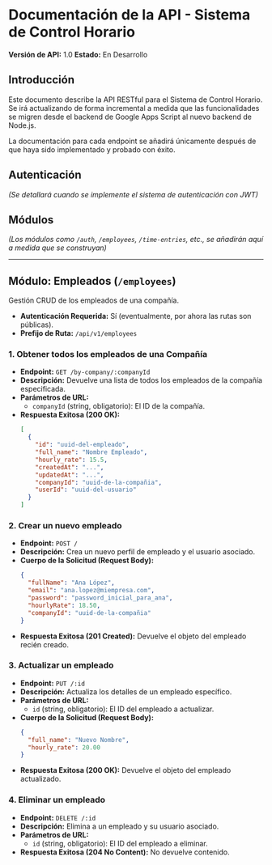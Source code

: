 # Documentación de la API - Sistema de Control Horario

**Versión de API:** 1.0
**Estado:** En Desarrollo

## Introducción

Este documento describe la API RESTful para el Sistema de Control Horario. Se irá actualizando de forma incremental a medida que las funcionalidades se migren desde el backend de Google Apps Script al nuevo backend de Node.js.

La documentación para cada endpoint se añadirá únicamente después de que haya sido implementado y probado con éxito.

## Autenticación

*(Se detallará cuando se implemente el sistema de autenticación con JWT)*

## Módulos

*(Los módulos como `/auth`, `/employees`, `/time-entries`, etc., se añadirán aquí a medida que se construyan)*

---

## Módulo: Empleados (`/employees`)

Gestión CRUD de los empleados de una compañía.

* **Autenticación Requerida:** Sí (eventualmente, por ahora las rutas son públicas).
* **Prefijo de Ruta:** `/api/v1/employees`

### 1. Obtener todos los empleados de una Compañía

* **Endpoint:** `GET /by-company/:companyId`
* **Descripción:** Devuelve una lista de todos los empleados de la compañía especificada.
* **Parámetros de URL:**
    * `companyId` (string, obligatorio): El ID de la compañía.
* **Respuesta Exitosa (200 OK):**
    ```json
    [
      {
        "id": "uuid-del-empleado",
        "full_name": "Nombre Empleado",
        "hourly_rate": 15.5,
        "createdAt": "...",
        "updatedAt": "...",
        "companyId": "uuid-de-la-compañia",
        "userId": "uuid-del-usuario"
      }
    ]
    ```

### 2. Crear un nuevo empleado

* **Endpoint:** `POST /`
* **Descripción:** Crea un nuevo perfil de empleado y el usuario asociado.
* **Cuerpo de la Solicitud (Request Body):**
    ```json
    {
      "fullName": "Ana López",
      "email": "ana.lopez@miempresa.com",
      "password": "password_inicial_para_ana",
      "hourlyRate": 18.50,
      "companyId": "uuid-de-la-compañia"
    }
    ```
* **Respuesta Exitosa (201 Created):** Devuelve el objeto del empleado recién creado.

### 3. Actualizar un empleado

* **Endpoint:** `PUT /:id`
* **Descripción:** Actualiza los detalles de un empleado específico.
* **Parámetros de URL:**
    * `id` (string, obligatorio): El ID del empleado a actualizar.
* **Cuerpo de la Solicitud (Request Body):**
    ```json
    {
      "full_name": "Nuevo Nombre",
      "hourly_rate": 20.00
    }
    ```
* **Respuesta Exitosa (200 OK):** Devuelve el objeto del empleado actualizado.

### 4. Eliminar un empleado

* **Endpoint:** `DELETE /:id`
* **Descripción:** Elimina a un empleado y su usuario asociado.
* **Parámetros de URL:**
    * `id` (string, obligatorio): El ID del empleado a eliminar.
* **Respuesta Exitosa (204 No Content):** No devuelve contenido.